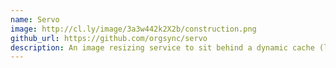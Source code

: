 ```yaml
---
name: Servo
image: http://cl.ly/image/3a3w442k2X2b/construction.png
github_url: https://github.com/orgsync/servo
description: An image resizing service to sit behind a dynamic cache (like cloudfront)
---
```

